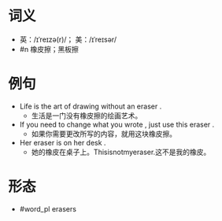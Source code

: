 # 词义
- 英：/ɪˈreɪzə(r)/； 美：/ɪˈreɪsər/
- #n 橡皮擦；黑板擦
# 例句
- Life is the art of drawing without an eraser .
	- 生活是一门没有橡皮擦的绘画艺术。
- If you need to change what you wrote , just use this eraser .
	- 如果你需要更改所写的内容，就用这块橡皮擦。
- Her eraser is on her desk .
	- 她的橡皮在桌子上。Thisisnotmyeraser.这不是我的橡皮。
# 形态
- #word_pl erasers
